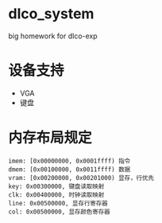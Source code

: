 # dlco_system
big homework for dlco-exp

# 设备支持

* VGA
* 键盘

# 内存布局规定

```
imem: [0x00000000, 0x0001ffff) 指令
dmem: [0x00100000, 0x0011ffff) 数据
vram: [0x00200000, 0x00201000) 显存，行优先
key: 0x00300000, 键盘读取映射
clk: 0x00400000, 时钟读取映射
line: 0x00500000, 显存行寄存器
col: 0x00500000, 显存颜色寄存器

```